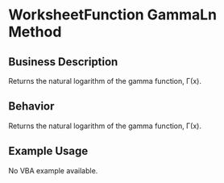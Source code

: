 # WorksheetFunction GammaLn Method

## Business Description
Returns the natural logarithm of the gamma function, Γ(x).

## Behavior
Returns the natural logarithm of the gamma function, Γ(x).

## Example Usage
No VBA example available.